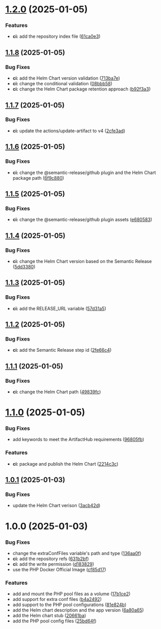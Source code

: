 # [1.2.0](https://github.com/jacob-cabral/php-fpm/compare/v1.1.8...v1.2.0) (2025-01-05)


### Features

* **ci:** add the repository index file ([61ca0e3](https://github.com/jacob-cabral/php-fpm/commit/61ca0e3607c11018f9ec48cc910ba4b1f84bd1dc))

## [1.1.8](https://github.com/jacob-cabral/php-fpm/compare/v1.1.7...v1.1.8) (2025-01-05)


### Bug Fixes

* **ci:** add the Helm Chart version validation ([713ba7e](https://github.com/jacob-cabral/php-fpm/commit/713ba7e5667941e3f60464a5e6c406eea80f42e5))
* **ci:** change the conditional validation ([08bbb58](https://github.com/jacob-cabral/php-fpm/commit/08bbb58c56174da7f9174f5f2b031223e9ba4108))
* **ci:** change the Helm Chart package retention approach ([b92f3a3](https://github.com/jacob-cabral/php-fpm/commit/b92f3a32797b1c1620fa515c640b382185bf899b))

## [1.1.7](https://github.com/jacob-cabral/php-fpm/compare/v1.1.6...v1.1.7) (2025-01-05)


### Bug Fixes

* **ci:** update the actions/update-artifact to v4 ([2cfe3ad](https://github.com/jacob-cabral/php-fpm/commit/2cfe3ad92c44b5d48b1be3fc8279fe7b42925670))

## [1.1.6](https://github.com/jacob-cabral/php-fpm/compare/v1.1.5...v1.1.6) (2025-01-05)


### Bug Fixes

* **ci:** change the @semantic-release/github plugin and the Helm Chart package path ([6f9c880](https://github.com/jacob-cabral/php-fpm/commit/6f9c880c4dbdccd30d08f281982360a0ec063f96))

## [1.1.5](https://github.com/jacob-cabral/php-fpm/compare/v1.1.4...v1.1.5) (2025-01-05)


### Bug Fixes

* **ci:** change the @semantic-release/github plugin assets ([e680583](https://github.com/jacob-cabral/php-fpm/commit/e680583b27edc409e6c88dad7b5c0b79e4426bb9))

## [1.1.4](https://github.com/jacob-cabral/php-fpm/compare/v1.1.3...v1.1.4) (2025-01-05)


### Bug Fixes

* **ci:** change the Helm Chart version based on the Semantic Release ([5dd3380](https://github.com/jacob-cabral/php-fpm/commit/5dd3380d6119d01d612d0cc85130395f04392153))

## [1.1.3](https://github.com/jacob-cabral/php-fpm/compare/v1.1.2...v1.1.3) (2025-01-05)


### Bug Fixes

* **ci:** add the RELEASE_URL variable ([57d31a5](https://github.com/jacob-cabral/php-fpm/commit/57d31a56e62f098cbf6801b869d2703141a33169))

## [1.1.2](https://github.com/jacob-cabral/php-fpm/compare/v1.1.1...v1.1.2) (2025-01-05)


### Bug Fixes

* **ci:** add the Semantic Release step id ([2fe66c4](https://github.com/jacob-cabral/php-fpm/commit/2fe66c440702e7c7c1e881d94953555c5ac12c83))

## [1.1.1](https://github.com/jacob-cabral/php-fpm/compare/v1.1.0...v1.1.1) (2025-01-05)


### Bug Fixes

* **ci:** change the Helm Chart path ([49839fc](https://github.com/jacob-cabral/php-fpm/commit/49839fc02b71788178c6d6c7f6fd83032149fd32))

# [1.1.0](https://github.com/jacob-cabral/php-fpm/compare/v1.0.1...v1.1.0) (2025-01-05)


### Bug Fixes

* add keywords to meet the ArtifactHub requirements ([96805fb](https://github.com/jacob-cabral/php-fpm/commit/96805fb8c09a7badb38f9ebb9f24bb6236e15a2f))


### Features

* **ci:** package and publish the Helm Chart ([2214c3c](https://github.com/jacob-cabral/php-fpm/commit/2214c3c34dafe54bdf534a1f1163e6d7f761223f))

## [1.0.1](https://github.com/jacob-cabral/php-fpm/compare/v1.0.0...v1.0.1) (2025-01-03)


### Bug Fixes

* update the Helm Chart verison ([3acb42d](https://github.com/jacob-cabral/php-fpm/commit/3acb42d5be94ddd5b851db2b12e546b6cf77d860))

# 1.0.0 (2025-01-03)


### Bug Fixes

* change the extraConfFiles variable's path and type ([136aa0f](https://github.com/jacob-cabral/php-fpm/commit/136aa0f8f03e8028abe279b5270c84ed974c1917))
* **ci:** add the repository refs ([631b2bf](https://github.com/jacob-cabral/php-fpm/commit/631b2bfccb89c212662d99db81dad1bb2c1ea1c8))
* **ci:** add the write permission ([d183829](https://github.com/jacob-cabral/php-fpm/commit/d183829b5f2a1703b6895dee84889113323c5183))
* use the PHP Docker Official Image ([cf85d17](https://github.com/jacob-cabral/php-fpm/commit/cf85d17ce971d2e3a0f1ab889c34c3500e51cc6d))


### Features

* add and mount the PHP pool files as a volume ([17b1ce2](https://github.com/jacob-cabral/php-fpm/commit/17b1ce2b48d590afa669ce791e13e65d8b8fd4a2))
* add support for extra conf files ([b4a2492](https://github.com/jacob-cabral/php-fpm/commit/b4a249223be2f3883475d9af0faf58e4a9892b63))
* add support to the PHP pool configurations ([81e824b](https://github.com/jacob-cabral/php-fpm/commit/81e824bec8653a5cbaa731b56c99abbd46b0c346))
* add the Helm chart description and the app version ([6a80a65](https://github.com/jacob-cabral/php-fpm/commit/6a80a65485df42d2e1e8b8a61e83a0c3ecdc4474))
* add the Helm chart stub ([20661ba](https://github.com/jacob-cabral/php-fpm/commit/20661bae577783564c7cddf3ad4f87c19173eee5))
* add the PHP pool config files ([25bd64f](https://github.com/jacob-cabral/php-fpm/commit/25bd64faa15d4a8c9af63bd19f8ceef30b5d2f91))

